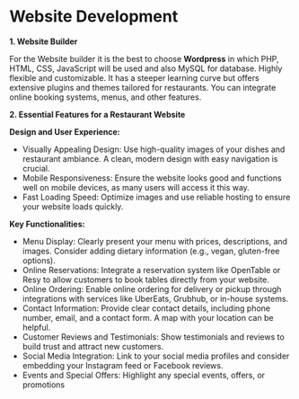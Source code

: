 # Website Development #

**1. Website Builder**

For the Website builder it is the best to choose **Wordpress** in which PHP, HTML, CSS, JavaScript will be used and also MySQL for database. Highly flexible and customizable. It has a steeper learning curve but offers extensive plugins and themes tailored for restaurants. You can integrate online booking systems, menus, and other features.

**2. Essential Features for a Restaurant Website**

**Design and User Experience:**
+ Visually Appealing Design: Use high-quality images of your dishes and restaurant ambiance. A clean, modern design with easy navigation is crucial.
+ Mobile Responsiveness: Ensure the website looks good and functions well on mobile devices, as many users will access it this way.
+ Fast Loading Speed: Optimize images and use reliable hosting to ensure your website loads quickly.

**Key Functionalities:**
+ Menu Display: Clearly present your menu with prices, descriptions, and images. Consider adding dietary information (e.g., vegan, gluten-free options).
+ Online Reservations: Integrate a reservation system like OpenTable or Resy to allow customers to book tables directly from your website.
+ Online Ordering: Enable online ordering for delivery or pickup through integrations with services like UberEats, Grubhub, or in-house systems.
+ Contact Information: Provide clear contact details, including phone number, email, and a contact form. A map with your location can be helpful.
+ Customer Reviews and Testimonials: Show testimonials and reviews to build trust and attract new customers.
+ Social Media Integration: Link to your social media profiles and consider embedding your Instagram feed or Facebook reviews.
+ Events and Special Offers: Highlight any special events, offers, or promotions


